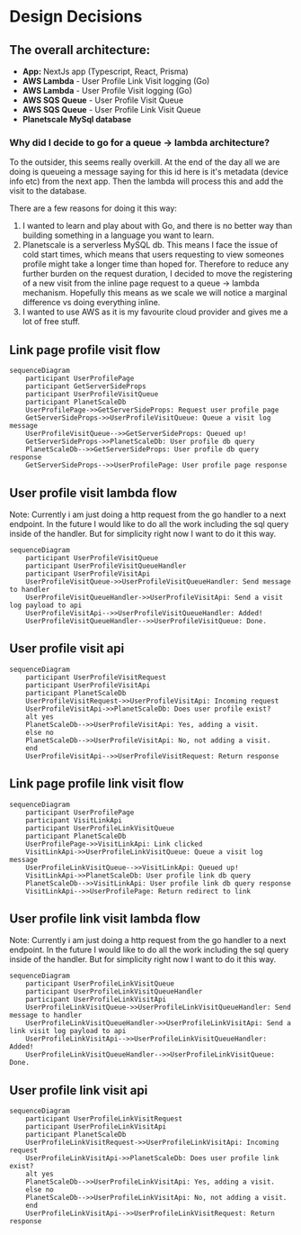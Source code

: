 # Design Decisions

## The overall architecture:
- **App:** NextJs app (Typescript, React, Prisma)
- **AWS Lambda** - User Profile Link Visit logging (Go)
- **AWS Lambda** - User Profile Visit logging (Go)
- **AWS SQS Queue** - User Profile Visit Queue
- **AWS SQS Queue** - User Profile Link Visit Queue
- **Planetscale MySql database**

### Why did I decide to go for a queue -> lambda architecture?
To the outsider, this seems really overkill. At the end of the day all we are doing is queueing a message saying for this id here is it's metadata (device info etc) from the next app. Then the lambda will process this and add the visit to the database.

There are a few reasons for doing it this way:
1. I wanted to learn and play about with Go, and there is no better way than building something in a language you want to learn.
2. Planetscale is a serverless MySQL db. This means I face the issue of cold start times, which means that users requesting to view someones profile might take a longer time than hoped for. Therefore to reduce any further burden on the request duration, I decided to move the registering of a new visit from the inline page request to a queue -> lambda mechanism. Hopefully this means as we scale we will notice a marginal difference vs doing everything inline.
3. I wanted to use AWS as it is my favourite cloud provider and gives me a lot of free stuff.

## Link page profile visit flow
```mermaid
sequenceDiagram
    participant UserProfilePage
    participant GetServerSideProps
    participant UserProfileVisitQueue
    participant PlanetScaleDb
    UserProfilePage->>GetServerSideProps: Request user profile page
    GetServerSideProps->>UserProfileVisitQueue: Queue a visit log message
    UserProfileVisitQueue-->>GetServerSideProps: Queued up!
    GetServerSideProps->>PlanetScaleDb: User profile db query
    PlanetScaleDb-->>GetServerSideProps: User profile db query response
    GetServerSideProps-->>UserProfilePage: User profile page response
```

## User profile visit lambda flow
Note: Currently i am just doing a http request from the go handler to a next endpoint. In the future I would like to do all the work including the sql query inside of the handler. But for simplicity right now I want to do it this way.

```mermaid
sequenceDiagram
    participant UserProfileVisitQueue
    participant UserProfileVisitQueueHandler
    participant UserProfileVisitApi
    UserProfileVisitQueue->>UserProfileVisitQueueHandler: Send message to handler
    UserProfileVisitQueueHandler->>UserProfileVisitApi: Send a visit log payload to api
    UserProfileVisitApi-->>UserProfileVisitQueueHandler: Added!
    UserProfileVisitQueueHandler-->>UserProfileVisitQueue: Done.
```

## User profile visit api
```mermaid
sequenceDiagram
    participant UserProfileVisitRequest
    participant UserProfileVisitApi
    participant PlanetScaleDb
    UserProfileVisitRequest->>UserProfileVisitApi: Incoming request
    UserProfileVisitApi->>PlanetScaleDb: Does user profile exist?
    alt yes
    PlanetScaleDb-->>UserProfileVisitApi: Yes, adding a visit.
    else no
    PlanetScaleDb-->>UserProfileVisitApi: No, not adding a visit.
    end
    UserProfileVisitApi-->>UserProfileVisitRequest: Return response
```

## Link page profile link visit flow
```mermaid
sequenceDiagram
    participant UserProfilePage
    participant VisitLinkApi
    participant UserProfileLinkVisitQueue
    participant PlanetScaleDb
    UserProfilePage->>VisitLinkApi: Link clicked
    VisitLinkApi->>UserProfileLinkVisitQueue: Queue a visit log message
    UserProfileLinkVisitQueue-->>VisitLinkApi: Queued up!
    VisitLinkApi->>PlanetScaleDb: User profile link db query
    PlanetScaleDb-->>VisitLinkApi: User profile link db query response
    VisitLinkApi-->>UserProfilePage: Return redirect to link
```

## User profile link visit lambda flow
Note: Currently i am just doing a http request from the go handler to a next endpoint. In the future I would like to do all the work including the sql query inside of the handler. But for simplicity right now I want to do it this way.

```mermaid
sequenceDiagram
    participant UserProfileLinkVisitQueue
    participant UserProfileLinkVisitQueueHandler
    participant UserProfileLinkVisitApi
    UserProfileLinkVisitQueue->>UserProfileLinkVisitQueueHandler: Send message to handler
    UserProfileLinkVisitQueueHandler->>UserProfileLinkVisitApi: Send a link visit log payload to api
    UserProfileLinkVisitApi-->>UserProfileLinkVisitQueueHandler: Added!
    UserProfileLinkVisitQueueHandler-->>UserProfileLinkVisitQueue: Done.
```

## User profile link visit api
```mermaid
sequenceDiagram
    participant UserProfileLinkVisitRequest
    participant UserProfileLinkVisitApi
    participant PlanetScaleDb
    UserProfileLinkVisitRequest->>UserProfileLinkVisitApi: Incoming request
    UserProfileLinkVisitApi->>PlanetScaleDb: Does user profile link exist?
    alt yes
    PlanetScaleDb-->>UserProfileLinkVisitApi: Yes, adding a visit.
    else no
    PlanetScaleDb-->>UserProfileLinkVisitApi: No, not adding a visit.
    end
    UserProfileLinkVisitApi-->>UserProfileLinkVisitRequest: Return response
```